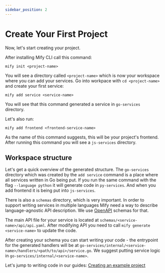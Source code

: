 ```yaml
---
sidebar_position: 2
---
```


# Create Your First Project

Now, let's start creating your project.

After installing Mify CLI call this command:
```
mify init <project-name>
```

You will see a directory called `<project-name>` which is now your workspace where you can add your services.
Go into workpace with `cd <project-name>` and create your first service:
```
mify add service <service-name>
```
You will see that this command generated a service in `go-services` directory.

Let's also run:
```
mify add frontend <frontend-service-name>
```
As the name of this command suggests, this will be your project's frontend.
After running this command you will see a `js-services` directory.

## Workspace structure

Let's get a quick overview of the generated structure. The `go-services`
directory which was created by the `add service` command is a place where all
services written in Go being put. If you run the same command with the flag
`--language python` it will generate code in `py-services`. And when you add
frontend it is being put into `js-services`.

There is also a `schemas` directory, which is very important. In order to
support writing services in multiple languages Mify need a way to describe
language-agnostic API description. We use
[OpenAPI](https://spec.openapis.org/oas/latest.html) schemas for that.

The main API file for your service is located at
`schemas/<service-name>/api/api.yaml`. After modifying API you need to call
`mify generate <service-name>` to update the code.

After creating your schema you can start writing your code - the entrypoint for
the generated handlers will be at
`go-services/internal/<service-name>/handlers/<path/to/api>/service.go`. We
suggest putting service logic in `go-services/internal/<service-name>`.

Let's jump to writing code in our guides: [Creating an example project](/docs/guides/overview)

